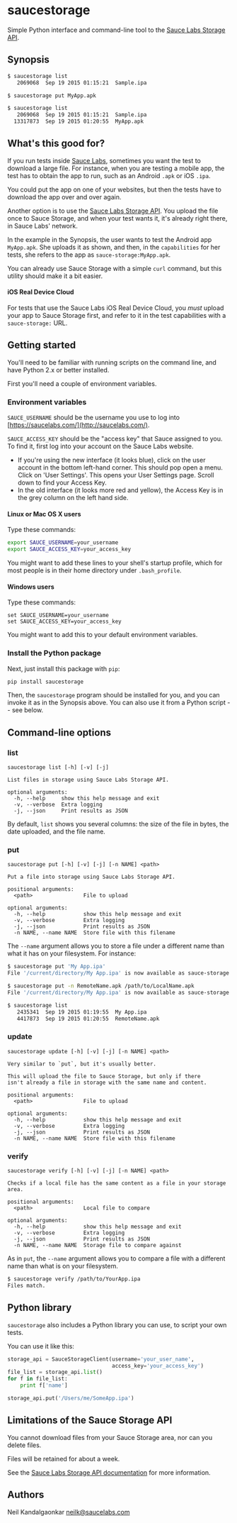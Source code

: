 # saucestorage

Simple Python interface and command-line tool to the 
[Sauce Labs Storage API](https://docs.saucelabs.com/reference/rest-api/#temporary-storage). 

## Synopsis

```bash
$ saucestorage list 
   2069068  Sep 19 2015 01:15:21  Sample.ipa 

$ saucestorage put MyApp.apk

$ saucestorage list
   2069068  Sep 19 2015 01:15:21  Sample.ipa 
  13317873  Sep 19 2015 01:20:55  MyApp.apk
```

## What's this good for?

If you run tests inside [Sauce Labs](http://saucelabs.com), sometimes you want the test 
to download a large file. For instance, when you are testing a mobile
app, the test has to obtain the app to run, such as an Android 
`.apk` or iOS `.ipa`.

You could put the app on one of your websites, but then the tests have to download the app
over and over again.

Another option is to use the 
[Sauce Labs Storage API](https://docs.saucelabs.com/reference/rest-api/#temporary-storage). You
upload the file once to Sauce Storage, and when your test wants it, it's already right 
there, in Sauce Labs' network.

In the example in the Synopsis, the user wants to test the Android app `MyApp.apk`. She
uploads it as shown, and then, in the `capabilities` for her tests,
she refers to the app as `sauce-storage:MyApp.apk`.

You can already use Sauce Storage with a simple `curl` command, but this utility should make it 
a bit easier.

#### iOS Real Device Cloud

For tests that use the Sauce Labs iOS Real Device Cloud, you *must* upload your app
to Sauce Storage first, and refer to it in the test capabilities with a `sauce-storage:` URL.

## Getting started

You'll need to be familiar with running scripts on the command line, and have
Python 2.x or better installed.

First you'll need a couple of environment variables. 

### Environment variables

`SAUCE_USERNAME` should be the 
username you use to log into [https://saucelabs.com/](http://saucelabs.com/). 

`SAUCE_ACCESS_KEY` should be the "access key" that Sauce assigned to you. To find it, first log into
your account on the Sauce Labs website.
* If you're using the new interface (it looks blue), click on the user account in the bottom left-hand
  corner. This should pop open a menu. Click on 'User Settings'. This opens your User Settings page. 
  Scroll down to find your Access Key.
* In the old interface (it looks more red and yellow), the Access Key is in the grey column on the 
  left hand side.


#### Linux or Mac OS X users

Type these commands:

```bash
export SAUCE_USERNAME=your_username
export SAUCE_ACCESS_KEY=your_access_key
```

You might want to add these lines to your shell's startup profile, which for most people
is in their home directory under `.bash_profile`.

#### Windows users

Type these commands:

```
set SAUCE_USERNAME=your_username
set SAUCE_ACCESS_KEY=your_access_key
```

You might want to add this to your default environment variables.

### Install the Python package

Next, just install this package with `pip`:

```bash
pip install saucestorage
```

Then, the `saucestorage` program should be installed for you, and you can invoke it 
as in the Synopsis above. You can also use it from a Python script -- see below.

## Command-line options

### list

```
saucestorage list [-h] [-v] [-j]

List files in storage using Sauce Labs Storage API.

optional arguments:
  -h, --help     show this help message and exit
  -v, --verbose  Extra logging
  -j, --json     Print results as JSON
```

By default, `list` shows you several columns: the size of the file in bytes, the 
date uploaded, and the file name.


### put
```
saucestorage put [-h] [-v] [-j] [-n NAME] <path>

Put a file into storage using Sauce Labs Storage API.

positional arguments:
  <path>                File to upload

optional arguments:
  -h, --help            show this help message and exit
  -v, --verbose         Extra logging
  -j, --json            Print results as JSON
  -n NAME, --name NAME  Store file with this filename
```

The `--name` argument allows you to store a file under a different
name than what it has on your filesystem. For instance:

``` bash
$ saucestorage put 'My App.ipa' 
File '/current/directory/My App.ipa' is now available as sauce-storage:My+App.ipa

$ saucestorage put -n RemoteName.apk /path/to/LocalName.apk
File '/current/directory/My App.ipa' is now available as sauce-storage:RemoteName.apk

$ saucestorage list
   2435341  Sep 19 2015 01:19:55  My App.ipa
   4417873  Sep 19 2015 01:20:55  RemoteName.apk
```

### update
```
saucestorage update [-h] [-v] [-j] [-n NAME] <path>

Very similar to `put`, but it's usually better. 

This will upload the file to Sauce Storage, but only if there
isn't already a file in storage with the same name and content.

positional arguments:
  <path>                File to upload

optional arguments:
  -h, --help            show this help message and exit
  -v, --verbose         Extra logging
  -j, --json            Print results as JSON
  -n NAME, --name NAME  Store file with this filename
```


### verify
```
saucestorage verify [-h] [-v] [-j] [-n NAME] <path>

Checks if a local file has the same content as a file in your storage area.

positional arguments:
  <path>                Local file to compare

optional arguments:
  -h, --help            show this help message and exit
  -v, --verbose         Extra logging
  -j, --json            Print results as JSON
  -n NAME, --name NAME  Storage file to compare against 
```

As in `put`, the `--name` argument allows you to compare a file with a different name 
than what is on your filesystem. 

``` bash
$ saucestorage verify /path/to/YourApp.ipa 
Files match.
```


## Python library

`saucestorage` also includes a Python library you can use, to script your own tests.

You can use it like this:

``` python
storage_api = SauceStorageClient(username='your_user_name',
                                 access_key='your_access_key')
file_list = storage_api.list()
for f in file_list:
    print f['name']

storage_api.put('/Users/me/SomeApp.ipa')
```

## Limitations of the Sauce Storage API

You cannot download files from your Sauce Storage area, nor can you delete files. 

Files will be retained for about a week. 

See the [Sauce Labs Storage API documentation](https://docs.saucelabs.com/reference/rest-api/#temporary-storage) 
for more information.

## Authors

Neil Kandalgaonkar <neilk@saucelabs.com>
